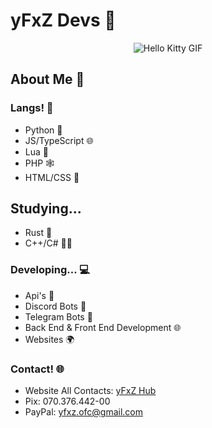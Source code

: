 # yFxZ Devs 🚀
  
<div align="center">
  <img src="https://media.tenor.com/YcSbUdAyjy4AAAAi/cute-hello-kitty.gif" alt="Hello Kitty GIF">
</div>

## About Me 🤖

### Langs! 🗽

- Python 🐍
- JS/TypeScript 🌐
- Lua 🌙
- PHP 🕸️
- HTML/CSS 🎨

## Studying...

- Rust 🦀
- C++/C# 👨‍💻

### Developing... 💻

- Api's 🧊
- Discord Bots 🤖
- Telegram Bots 📱
- Back End & Front End Development 🌐
- Websites 🌍

### Contact! 🌐

- Website All Contacts: [yFxZ Hub](https://yfxz.xyz)
- Pix: 070.376.442-00
- PayPal: yfxz.ofc@gmail.com
